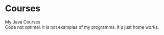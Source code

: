 # Courses
My Java Courses</br>
Code not optimal. It is not examples of my programms. It`s just home works.
